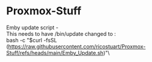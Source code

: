 # Proxmox-Stuff
Emby update script -\
This needs to have /bin/update changed to :\
bash -c "$curl -fsSL (https://raw.githubusercontent.com/ricostuart/Proxmox-Stuff/refs/heads/main/Emby_Update.sh)"\
